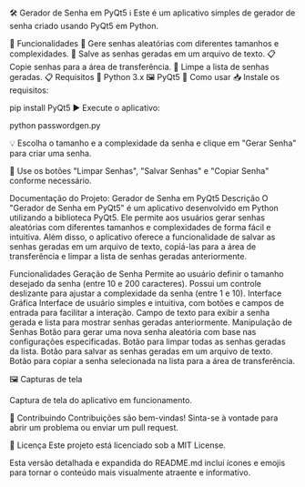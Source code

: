 🛠️ Gerador de Senha em PyQt5
ℹ️ Este é um aplicativo simples de gerador de senha criado usando PyQt5 em Python.

🚀 Funcionalidades
🔑 Gere senhas aleatórias com diferentes tamanhos e complexidades.
💾 Salve as senhas geradas em um arquivo de texto.
📋 Copie senhas para a área de transferência.
🧹 Limpe a lista de senhas geradas.
📋 Requisitos
🐍 Python 3.x
🖼️ PyQt5
🔧 Como usar
📥 Instale os requisitos:

pip install PyQt5
▶️ Execute o aplicativo:


python passwordgen.py

💡 Escolha o tamanho e a complexidade da senha e clique em "Gerar Senha" para criar uma senha.

🧼 Use os botões "Limpar Senhas", "Salvar Senhas" e "Copiar Senha" conforme necessário.

Documentação do Projeto: Gerador de Senha em PyQt5
Descrição
O "Gerador de Senha em PyQt5" é um aplicativo desenvolvido em Python utilizando a biblioteca PyQt5. Ele permite aos usuários gerar senhas aleatórias com diferentes tamanhos e complexidades de forma fácil e intuitiva. Além disso, o aplicativo oferece a funcionalidade de salvar as senhas geradas em um arquivo de texto, copiá-las para a área de transferência e limpar a lista de senhas geradas anteriormente.

Funcionalidades
Geração de Senha
Permite ao usuário definir o tamanho desejado da senha (entre 10 e 200 caracteres).
Possui um controle deslizante para ajustar a complexidade da senha (entre 1 e 10).
Interface Gráfica
Interface de usuário simples e intuitiva, com botões e campos de entrada para facilitar a interação.
Campo de texto para exibir a senha gerada e lista para mostrar senhas geradas anteriormente.
Manipulação de Senhas
Botão para gerar uma nova senha aleatória com base nas configurações especificadas.
Botão para limpar todas as senhas geradas da lista.
Botão para salvar as senhas geradas em um arquivo de texto.
Botão para copiar a senha selecionada na lista para a área de transferência.

🖼️ Capturas de tela

Captura de tela do aplicativo em funcionamento.

🤝 Contribuindo
Contribuições são bem-vindas! Sinta-se à vontade para abrir um problema ou enviar um pull request.

📝 Licença
Este projeto está licenciado sob a MIT License.

Esta versão detalhada e expandida do README.md inclui ícones e emojis para tornar o conteúdo mais visualmente atraente e informativo.
